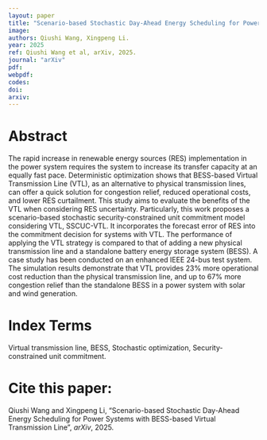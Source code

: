 ```yaml
---
layout: paper
title: "Scenario-based Stochastic Day-Ahead Energy Scheduling for Power Systems with BESS-based Virtual Transmission Line"
image: 
authors: Qiushi Wang, Xingpeng Li.
year: 2025
ref: Qiushi Wang et al, arXiv, 2025. 
journal: "arXiv"
pdf: 
webpdf: 
codes: 
doi: 
arxiv: 
---
```


# Abstract
The rapid increase in renewable energy sources (RES) implementation in the power system requires the system to increase its transfer capacity at an equally fast pace. Deterministic optimization shows that BESS-based Virtual Transmission Line (VTL), as an alternative to physical transmission lines, can offer a quick solution for congestion relief, reduced operational costs, and lower RES curtailment. This study aims to evaluate the benefits of the VTL when considering RES uncertainty. Particularly, this work proposes a scenario-based stochastic security-constrained unit commitment model considering VTL, SSCUC-VTL. It incorporates the forecast error of RES into the commitment decision for systems with VTL. The performance of applying the VTL strategy is compared to that of adding a new physical transmission line and a standalone battery energy storage system (BESS). A case study has been conducted on an enhanced IEEE 24-bus test system. The simulation results demonstrate that VTL provides 23% more operational cost reduction than the physical transmission line, and up to 67% more congestion relief than the standalone BESS in a power system with solar and wind generation.  

# Index Terms
Virtual transmission line, BESS, Stochastic optimization, Security-constrained unit commitment.

# Cite this paper:
Qiushi Wang and Xingpeng Li, “Scenario-based Stochastic Day-Ahead Energy Scheduling for Power Systems with BESS-based Virtual Transmission Line”, *arXiv*, 2025.

